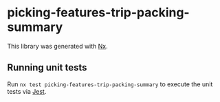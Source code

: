 # picking-features-trip-packing-summary

This library was generated with [Nx](https://nx.dev).

## Running unit tests

Run `nx test picking-features-trip-packing-summary` to execute the unit tests via [Jest](https://jestjs.io).
